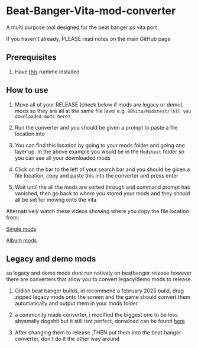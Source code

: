 # Beat-Banger-Vita-mod-converter

A multi purpose tool designed for the beat banger ps vita port

If you haven't already, PLEASE read notes on the main GitHub page 


## Prerequisites 

1. Have [this](https://dotnet.microsoft.com/en-us/download/dotnet/thank-you/runtime-8.0.20-windows-x64-installer) runtime installed 

## How to use

1. Move all of your RELEASE (check below if mods are legacy or demo) mods so they are all at the same file level e.g. `BBVita/Modstest/(All you downloaded mods here)`

2. Run the converter and you should be given a prompt to paste a file location into

3. You can find this location by going to your mods folder and going one layer up. In the above example you would be in the `Modstest` folder so you can see all your downloaded mods

4. Click on the bar to the left of your search bar and you should be given a file location, copy and paste this into the converter and press enter

5. Wait until the all the mods are sorted through and command prompt has vanished, then go back to where you stored your mods and they should all be set for moving onto the vita

Alternatrively watch these videos showing where you copy the file location from:

[Single mods](https://youtu.be/5_ihdTH654M)

[Album mods](https://youtu.be/Pgh-lVfgR4s)



## Legacy and demo mods

so legacy and demo mods dont run natively on beatbanger release however there are converters that allow you to convert legacy/demo mods to release.

1. Oldish beat banger builds, id recommend a february 2025 build, drag zipped legacy mods onto the screen and the game should convert them automatically and output them in your mods folder

2. a community made converter, i modified the biggest one to be less abysmally dogshit but it still isnt perfect, donwload can be found [here](https://drive.google.com/file/d/1RZLZBCJryJo8fACVsOVl4N_ydU61-OgJ/view?usp=drive_link)

3. After changing them to release ,THEN put them into the beat banger converter, don't do it the other way around
